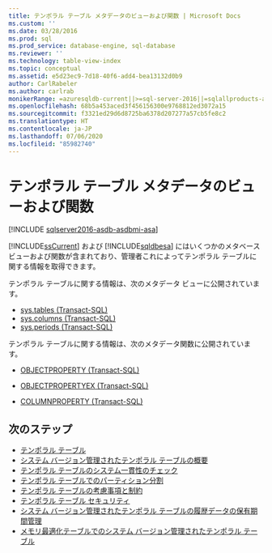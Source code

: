 ```yaml
---
title: テンポラル テーブル メタデータのビューおよび関数 | Microsoft Docs
ms.custom: ''
ms.date: 03/28/2016
ms.prod: sql
ms.prod_service: database-engine, sql-database
ms.reviewer: ''
ms.technology: table-view-index
ms.topic: conceptual
ms.assetid: e5d23ec9-7d18-40f6-add4-bea13132d0b9
author: CarlRabeler
ms.author: carlrab
monikerRange: =azuresqldb-current||>=sql-server-2016||=sqlallproducts-allversions||>=sql-server-linux-2017||=azuresqldb-mi-current
ms.openlocfilehash: 68b5a453aced3f456156300e9768812ed3072a15
ms.sourcegitcommit: f3321ed29d6d8725ba6378d207277a57cb5fe8c2
ms.translationtype: HT
ms.contentlocale: ja-JP
ms.lasthandoff: 07/06/2020
ms.locfileid: "85982740"
---
```

# <a name="temporal-table-metadata-views-and-functions"></a>テンポラル テーブル メタデータのビューおよび関数

[!INCLUDE [sqlserver2016-asdb-asdbmi-asa](../../includes/applies-to-version/sqlserver2016-asdb-asdbmi-asa.md)]

[!INCLUDE[ssCurrent](../../includes/sscurrent-md.md)] および [!INCLUDE[sqldbesa](../../includes/sqldbesa-md.md)] にはいくつかのメタベース ビューおよび関数が含まれており、管理者これによってテンポラル テーブルに関する情報を取得できます。

テンポラル テーブルに関する情報は、次のメタデータ ビューに公開されています。

- [sys.tables &#40;Transact-SQL&#41;](../../relational-databases/system-catalog-views/sys-tables-transact-sql.md)
- [sys.columns &#40;Transact-SQL&#41;](../../relational-databases/system-catalog-views/sys-columns-transact-sql.md)
- [sys.periods &#40;Transact-SQL&#41;](../../relational-databases/system-catalog-views/sys-periods-transact-sql.md)

 テンポラル テーブルに関する情報は、次のメタデータ関数に公開されています。

- [OBJECTPROPERTY &#40;Transact-SQL&#41;](../../t-sql/functions/objectproperty-transact-sql.md)

- [OBJECTPROPERTYEX &#40;Transact-SQL&#41;](../../t-sql/functions/objectpropertyex-transact-sql.md)

- [COLUMNPROPERTY &#40;Transact-SQL&#41;](../../t-sql/functions/columnproperty-transact-sql.md)

## <a name="next-steps"></a>次のステップ

- [テンポラル テーブル](../../relational-databases/tables/temporal-tables.md)
- [システム バージョン管理されたテンポラル テーブルの概要](../../relational-databases/tables/getting-started-with-system-versioned-temporal-tables.md)
- [テンポラル テーブルのシステム一貫性のチェック](../../relational-databases/tables/temporal-table-system-consistency-checks.md)
- [テンポラル テーブルでのパーティション分割](../../relational-databases/tables/partitioning-with-temporal-tables.md)
- [テンポラル テーブルの考慮事項と制約](../../relational-databases/tables/temporal-table-considerations-and-limitations.md)
- [テンポラル テーブル セキュリティ](../../relational-databases/tables/temporal-table-security.md)
- [システム バージョン管理されたテンポラル テーブルの履歴データの保有期間管理](../../relational-databases/tables/manage-retention-of-historical-data-in-system-versioned-temporal-tables.md)
- [メモリ最適化テーブルでのシステム バージョン管理されたテンポラル テーブル](../../relational-databases/tables/system-versioned-temporal-tables-with-memory-optimized-tables.md)
